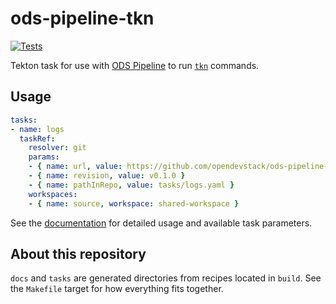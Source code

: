 # ods-pipeline-tkn

[![Tests](https://github.com/opendevstack/ods-pipeline-tkn/actions/workflows/main.yaml/badge.svg)](https://github.com/opendevstack/ods-pipeline-tkn/actions/workflows/main.yaml)

Tekton task for use with [ODS Pipeline](https://github.com/opendevstack/ods-pipeline) to run [`tkn`](https://github.com/tektoncd/cli) commands.

## Usage

```yaml
tasks:
- name: logs
  taskRef:
    resolver: git
    params:
    - { name: url, value: https://github.com/opendevstack/ods-pipeline-tkn.git }
    - { name: revision, value: v0.1.0 }
    - { name: pathInRepo, value: tasks/logs.yaml }
    workspaces:
    - { name: source, workspace: shared-workspace }
```

See the [documentation](https://github.com/opendevstack/ods-pipeline-tkn/blob/main/docs/logs.adoc) for detailed usage and available task parameters.

## About this repository

`docs` and `tasks` are generated directories from recipes located in `build`. See the `Makefile` target for how everything fits together.
